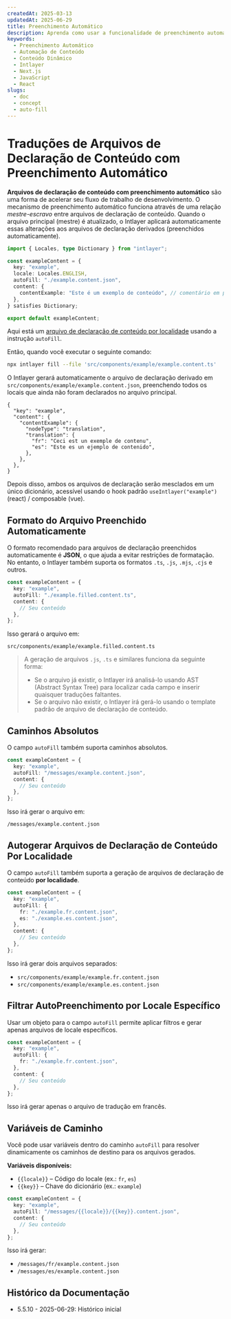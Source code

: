 ```yaml
---
createdAt: 2025-03-13
updatedAt: 2025-06-29
title: Preenchimento Automático
description: Aprenda como usar a funcionalidade de preenchimento automático no Intlayer para popular conteúdo automaticamente com base em padrões predefinidos. Siga esta documentação para implementar recursos de preenchimento automático de forma eficiente em seu projeto.
keywords:
  - Preenchimento Automático
  - Automação de Conteúdo
  - Conteúdo Dinâmico
  - Intlayer
  - Next.js
  - JavaScript
  - React
slugs:
  - doc
  - concept
  - auto-fill
---
```


# Traduções de Arquivos de Declaração de Conteúdo com Preenchimento Automático

**Arquivos de declaração de conteúdo com preenchimento automático** são uma forma de acelerar seu fluxo de trabalho de desenvolvimento.
O mecanismo de preenchimento automático funciona através de uma relação _mestre-escravo_ entre arquivos de declaração de conteúdo. Quando o arquivo principal (mestre) é atualizado, o Intlayer aplicará automaticamente essas alterações aos arquivos de declaração derivados (preenchidos automaticamente).

```ts fileName="src/components/example/example.content.ts"
import { Locales, type Dictionary } from "intlayer";

const exampleContent = {
  key: "example",
  locale: Locales.ENGLISH,
  autoFill: "./example.content.json",
  content: {
    contentExample: "Este é um exemplo de conteúdo", // comentário em português
  },
} satisfies Dictionary;

export default exampleContent;
```

Aqui está um [arquivo de declaração de conteúdo por localidade](https://github.com/aymericzip/intlayer/blob/main/docs/docs/pt/per_locale_file.md) usando a instrução `autoFill`.

Então, quando você executar o seguinte comando:

```bash
npx intlayer fill --file 'src/components/example/example.content.ts'
```

O Intlayer gerará automaticamente o arquivo de declaração derivado em `src/components/example/example.content.json`, preenchendo todos os locais que ainda não foram declarados no arquivo principal.

```json5 fileName="src/components/example/example.content.json"
{
  "key": "example",
  "content": {
    "contentExample": {
      "nodeType": "translation",
      "translation": {
        "fr": "Ceci est un exemple de contenu",
        "es": "Este es un ejemplo de contenido",
      },
    },
  },
}
```

Depois disso, ambos os arquivos de declaração serão mesclados em um único dicionário, acessível usando o hook padrão `useIntlayer("example")` (react) / composable (vue).

## Formato do Arquivo Preenchido Automaticamente

O formato recomendado para arquivos de declaração preenchidos automaticamente é **JSON**, o que ajuda a evitar restrições de formatação. No entanto, o Intlayer também suporta os formatos `.ts`, `.js`, `.mjs`, `.cjs` e outros.

```ts fileName="src/components/example/example.content.ts"
const exampleContent = {
  key: "example",
  autoFill: "./example.filled.content.ts",
  content: {
    // Seu conteúdo
  },
};
```

Isso gerará o arquivo em:

```
src/components/example/example.filled.content.ts
```

> A geração de arquivos `.js`, `.ts` e similares funciona da seguinte forma:
>
> - Se o arquivo já existir, o Intlayer irá analisá-lo usando AST (Abstract Syntax Tree) para localizar cada campo e inserir quaisquer traduções faltantes.
> - Se o arquivo não existir, o Intlayer irá gerá-lo usando o template padrão de arquivo de declaração de conteúdo.

## Caminhos Absolutos

O campo `autoFill` também suporta caminhos absolutos.

```ts fileName="src/components/example/example.content.ts"
const exampleContent = {
  key: "example",
  autoFill: "/messages/example.content.json",
  content: {
    // Seu conteúdo
  },
};
```

Isso irá gerar o arquivo em:

```
/messages/example.content.json
```

## Autogerar Arquivos de Declaração de Conteúdo Por Localidade

O campo `autoFill` também suporta a geração de arquivos de declaração de conteúdo **por localidade**.

```ts fileName="src/components/example/example.content.ts"
const exampleContent = {
  key: "example",
  autoFill: {
    fr: "./example.fr.content.json",
    es: "./example.es.content.json",
  },
  content: {
    // Seu conteúdo
  },
};
```

Isso irá gerar dois arquivos separados:

- `src/components/example/example.fr.content.json`
- `src/components/example/example.es.content.json`

## Filtrar AutoPreenchimento por Locale Específico

Usar um objeto para o campo `autoFill` permite aplicar filtros e gerar apenas arquivos de locale específicos.

```ts fileName="src/components/example/example.content.ts"
const exampleContent = {
  key: "example",
  autoFill: {
    fr: "./example.fr.content.json",
  },
  content: {
    // Seu conteúdo
  },
};
```

Isso irá gerar apenas o arquivo de tradução em francês.

## Variáveis de Caminho

Você pode usar variáveis dentro do caminho `autoFill` para resolver dinamicamente os caminhos de destino para os arquivos gerados.

**Variáveis disponíveis:**

- `{{locale}}` – Código do locale (ex.: `fr`, `es`)
- `{{key}}` – Chave do dicionário (ex.: `example`)

```ts fileName="src/components/example/example.content.ts"
const exampleContent = {
  key: "example",
  autoFill: "/messages/{{locale}}/{{key}}.content.json",
  content: {
    // Seu conteúdo
  },
};
```

Isso irá gerar:

- `/messages/fr/example.content.json`
- `/messages/es/example.content.json`

## Histórico da Documentação

- 5.5.10 - 2025-06-29: Histórico inicial
